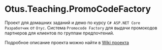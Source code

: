 # Otus.Teaching.PromoCodeFactory

Проект для домашних заданий и демо по курсу `C# ASP.NET Core Разработчик` от `Отус`.
Cистема `Promocode Factory` для выдачи промокодов партнеров для клиентов по группам предпочтений.

Подробное описание проекта можно найти в [Wiki проекта](https://gitlab.com/devgrav/otus.teaching.promocodefactory/-/wikis/Home)
